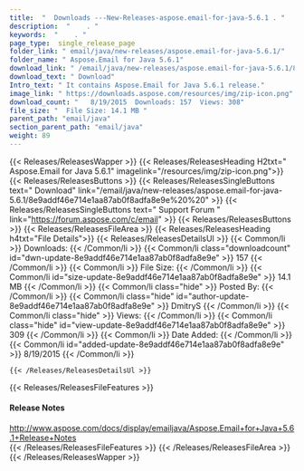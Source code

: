 ```yaml
---
title:  "  Downloads ---New-Releases-aspose.email-for-java-5.6.1 . " 
description:  "    . " 
keywords:  "    . " 
page_type:  single_release_page
folder_link: " email/java/new-releases/aspose.email-for-java-5.6.1/"
folder_name: " Aspose.Email for Java 5.6.1"
download_link: " /email/java/new-releases/aspose.email-for-java-5.6.1/8e9addf46e714e1aa87ab0f8adfa8e9e"
download_text: " Download"
Intro_text: " It contains Aspose.Email for Java 5.6.1 release."
image_link: " https://downloads.aspose.com/resources/img/zip-icon.png"
download_count: "   8/19/2015  Downloads: 157  Views: 308"
file_size: "  File Size: 14.1 MB "
parent_path: "email/java"
section_parent_path: "email/java"
weight: 89 
---
```


{{< Releases/ReleasesWapper >}}
  {{< Releases/ReleasesHeading H2txt=" Aspose.Email for Java 5.6.1" imagelink="/resources/img/zip-icon.png">}}
  {{< Releases/ReleasesButtons >}}
    {{< Releases/ReleasesSingleButtons text=" Download" link="/email/java/new-releases/aspose.email-for-java-5.6.1/8e9addf46e714e1aa87ab0f8adfa8e9e%20%20" >}}
    {{< Releases/ReleasesSingleButtons text=" Support Forum " link="https://forum.aspose.com/c/email" >}}
  {{< Releases/ReleasesButtons >}}
  {{< Releases/ReleasesFileArea >}}
    {{< Releases/ReleasesHeading h4txt="File Details">}}
    {{< Releases/ReleasesDetailsUl >}}
            {{< Common/li  >}} Downloads: {{< /Common/li >}} 
      {{< Common/li class="downloadcount" id="dwn-update-8e9addf46e714e1aa87ab0f8adfa8e9e" >}} 157 {{< /Common/li >}} 
      {{< Common/li  >}} File Size: {{< /Common/li >}} 
      {{< Common/li id="size-update-8e9addf46e714e1aa87ab0f8adfa8e9e" >}} 14.1 MB {{< /Common/li >}} 
      {{< Common/li  class="hide" >}} Posted By: {{< /Common/li >}} 
      {{< Common/li class="hide" id="author-update-8e9addf46e714e1aa87ab0f8adfa8e9e" >}} DmitryS {{< /Common/li >}} 
      {{< Common/li class="hide"  >}} Views: {{< /Common/li >}} 
      {{< Common/li class="hide" id="view-update-8e9addf46e714e1aa87ab0f8adfa8e9e" >}} 309 {{< /Common/li >}} 
      {{< Common/li  >}} Date Added: {{< /Common/li >}} 
      {{< Common/li id="added-update-8e9addf46e714e1aa87ab0f8adfa8e9e" >}} 8/19/2015 {{< /Common/li >}} 

    {{< /Releases/ReleasesDetailsUl >}}

  {{< Releases/ReleasesFileFeatures >}}
      <h4>Release Notes</h4><div><a href="http://www.aspose.com/docs/display/emailjava/Aspose.Email+for+Java+5.6.1+Release+Notes">http://www.aspose.com/docs/display/emailjava/Aspose.Email+for+Java+5.6.1+Release+Notes</a></div>
  {{< /Releases/ReleasesFileFeatures >}}
 {{< /Releases/ReleasesFileArea >}}
{{< /Releases/ReleasesWapper >}}


